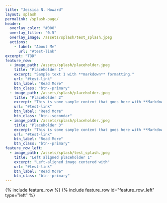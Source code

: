 ```yaml
---
title: "Jessica N. Howard"
layout: splash
permalink: /splash-page/
header:
  overlay_color: "#000"
  overlay_filter: "0.5"
  overlay_image: /assets/splash/test_splash.jpeg
  actions:
    - label: "About Me"
      url: "#test-link"
excerpt: "TBD"
feature_row:
  - image_path: /assets/splash/placeholder.jpeg
    title: "Placeholder 1"
    excerpt: "Sample text 1 with **markdown** formatting."
    url: "#test-link"
    btn_label: "Read More"
    btn_class: "btn--primary"
  - image_path: /assets/splash/placeholder.jpeg
    title: "Placeholder 2"
    excerpt: "This is some sample content that goes here with **Markdown** formatting."
    url: "#test-link"
    btn_label: "Read More"
    btn_class: "btn--secondar"
  - image_path: /assets/splash/placeholder.jpeg
    title: "Placeholder 3"
    excerpt: "This is some sample content that goes here with **Markdown** formatting."
    url: "#test-link"
    btn_label: "Read More"
    btn_class: "btn--primary"
feature_row_left:
  - image_path: /assets/splash/test_splash.jpeg
    title: "Left aligned placeholder 1"
    excerpt: "Left-aligned image centered with"
    url: "#test-link"
    btn_label: "Read More"
    btn_class: "btn--primary"
---
```

{% include feature_row %}
{% include feature_row id="feature_row_left" type="left" %}
